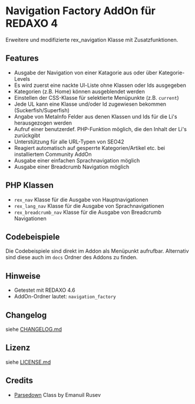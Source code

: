 Navigation Factory AddOn für REDAXO 4
=====================================

Erweitere und modifizierte rex_navigation Klasse mit Zusatzfunktionen.

Features
--------

* Ausgabe der Navigation von einer Katagorie aus oder über Kategorie-Levels
* Es wird zuerst eine nackte Ul-Liste ohne Klassen oder Ids ausgegeben
* Kategorien (z.B. Home) können ausgeblendet werden
* Einstellen der CSS-Klasse für selektierte Menüpunkte (z.B. `current`)
* Jede UL kann eine Klasse und/oder Id zugewiesen bekommen (Suckerfish/Superfish)
* Angabe von MetaInfo Felder aus denen Klassen und Ids für die Li's herausgezogen werden
* Aufruf einer benutzerdef. PHP-Funktion möglich, die den Inhalt der Li's zurückgibt
* Unterstützung für alle URL-Typen von SEO42
* Reagiert automatisch auf gesperrte Kategorien/Artikel etc. bei installiertem Community AddOn
* Ausgabe einer einfachen Sprachnavigation möglich
* Ausgabe einer Breadcrumb Navigation möglich

PHP Klassen
------------

* `rex_nav` Klasse für die Ausgabe von Hauptnavigationen
* `rex_lang_nav` Klasse für die Ausgabe von Sprachnavigationen
* `rex_breadcrumb_nav` Klasse für die Ausgabe von Breadcrumb Navigationen

Codebeispiele
-------------

Die Codebeispiele sind direkt im Addon als Menüpunkt aufrufbar. Alternativ sind diese auch im `docs` Ordner des Addons zu finden.

Hinweise
--------

* Getestet mit REDAXO 4.6
* AddOn-Ordner lautet: `navigation_factory`

Changelog
---------

siehe [CHANGELOG.md](CHANGELOG.md)

Lizenz
------

siehe [LICENSE.md](LICENSE.md)

Credits
-------

* [Parsedown](http://parsedown.org/) Class by Emanuil Rusev
